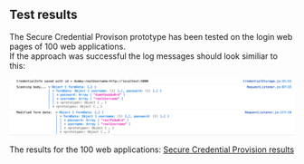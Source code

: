 ## Test results

The Secure Credential Provison prototype has been tested on the login web pages of 100 web applications.\
If the approach was successful the log messages should look similiar to this:

![Log messages from the Secure Credential Provision](./Logs_Secure_Credential_Provision.png)

The results for the 100 web applications: [Secure Credential Provision results](./Secure_Credential_Provision_Test_Results.pdf)
